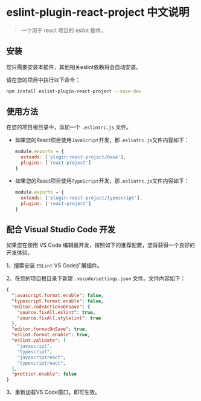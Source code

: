 # eslint-plugin-react-project 中文说明

> 一个用于 react 项目的 eslint 插件。

## 安装
您只需要安装本插件，其他相关eslint依赖将会自动安装。  

请在您的项目中执行以下命令：

```sh
npm install eslint-plugin-react-project --save-dev
```

## 使用方法
在您的项目根目录中，添加一个 `.eslintrc.js` 文件。

- 如果您的React项目使用`JavaScript`开发，那`.eslintrc.js`文件内容如下：

  ```js
  module.exports = {
    extends: ['plugin:react-project/base'],
    plugins: ['react-project']
  }

- 如果您的React项目使用`TypeScript`开发，那`.eslintrc.js`文件内容如下：

  ```js
  module.exports = {
    extends: ['plugin:react-project/typescript'],
    plugins: ['react-project']
  }
  ```

## 配合 Visual Studio Code 开发
如果您在使用 VS Code 编辑器开发，按照如下的推荐配置，您将获得一个良好的开发体验。

1、搜索安装 `ESLint` VS Code扩展插件。

2、在您的项目根目录下新建 `.vscode/settings.json` 文件。文件内容如下：

```json
{
  "javascript.format.enable": false,
  "typescript.format.enable": false,
  "editor.codeActionsOnSave": {
    "source.fixAll.eslint": true,
    "source.fixAll.stylelint": true
  },
  "editor.formatOnSave": true,
  "eslint.format.enable": true,
  "eslint.validate": [
    "javascript",
    "typescript",
    "javascriptreact",
    "typescriptreact",
  ],
  "prettier.enable": false
}
```

3、重新加载VS Code窗口，即可生效。
